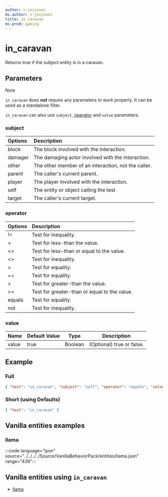 ```yaml
---
author: v-josjones
ms.author: v-josjones
title: in_caravan
ms.prod: gaming
---
```


# in_caravan

Returns true if the subject entity is in a caravan.

## Parameters

> [!Note]
> `in_caravan` does **not** require any parameters to work properly. It can be used as a standalone filter.
>
> `in_caravan` can also use `subject`, [operator](../Definitions/NestedTables/operator.md) and `value` parameters.

### subject

| Options| Description |
|:-----------|:-----------|
| block| The block involved with the interaction. |
| damager| The damaging actor involved with the interaction. |
| other| The other member of an interaction, not the caller. |
| parent| The caller's current parent. |
| player| The player involved with the interaction. |
| self| The entity or object calling the test |
| target| The caller's current target. |

### operator

| Options| Description |
|:-----------|:-----------|
| !=| Test for inequality. |
| <| Test for less-than the value. |
| <=| Test for less-than or equal to the value. |
| <>| Test for inequality. |
| =| Test for equality. |
| ==| Test for equality. |
| >| Test for greater-than the value. |
| >=| Test for greater-than or equal to the value. |
| equals| Test for equality. |
| not| Test for inequality. |

### value

|Name |Default Value  |Type  |Description  |
|---------|---------|---------|---------|
|value |true |Boolean |(Optional) true or false. |

## Example

### Full

```json
{ "test": "in_caravan", "subject": "self", "operator": "equals", "value": "true" }
```

### Short (using Defaults)

```json
{ "test": "in_caravan" }
```

## Vanilla entities examples

### llama

:::code language="json" source="../../../../Source/VanillaBehaviorPack/entities/llama.json" range="439":::

## Vanilla entities using `in_caravan`

- [llama](../../../../Source/VanillaBehaviorPack_Snippets/entities/llama.md)
